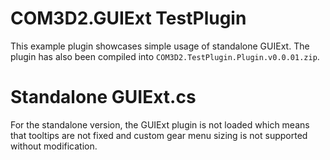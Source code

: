# COM3D2.GUIExt TestPlugin

This example plugin showcases simple usage of standalone GUIExt. The plugin has also been compiled into `COM3D2.TestPlugin.Plugin.v0.0.01.zip`.

# Standalone GUIExt.cs

For the standalone version, the GUIExt plugin is not loaded which means that tooltips are not fixed and custom gear menu sizing is not supported without modification.
